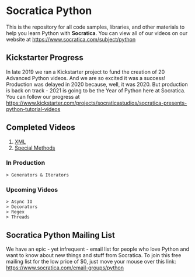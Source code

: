 # Socratica Python 
This is the repository for all code samples, libraries, and other materials to help you learn Python with **Socratica**.  You can view all of our videos on our website at https://www.socratica.com/subject/python

## Kickstarter Progress
In late 2019 we ran a Kickstarter project to fund the creation of 20 Advanced Python videos.  And we are so excited it was a success!  Production was delayed in 2020 because, well, it was 2020.  But production is back on track - 2021 is going to be the Year of Python here at Socratica.  You can follow our progress at https://www.kickstarter.com/projects/socraticastudios/socratica-presents-python-tutorial-videos

## Completed Videos
1. [XML](https://youtu.be/j0xr0-IAqyk)
2. [Special Methods](https://youtu.be/IkWrlRei0uA)

### In Production
```
> Generators & Iterators
```

### Upcoming Videos
```
> Async IO
> Decorators
> Regex
> Threads
```

## Socratica Python Mailing List
We have an epic - yet infrequent - email list for people who love Python and want to know about new things and stuff from Socratica.  To join this free mailing list for the low price of $0, just move your mouse over this link:  https://www.socratica.com/email-groups/python
